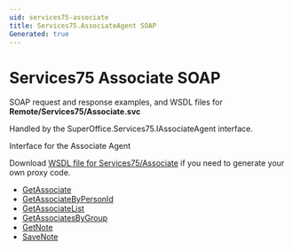 ```yaml
---
uid: services75-associate
title: Services75.AssociateAgent SOAP
Generated: true
---
```


# Services75 Associate SOAP

SOAP request and response examples, and WSDL files for **Remote/Services75/Associate.svc**

Handled by the <see cref="T:SuperOffice.Services75.IAssociateAgent">SuperOffice.Services75.IAssociateAgent</see> interface.

Interface for the Associate Agent

Download [WSDL file for Services75/Associate](../Services75-Associate.md) if you need to generate your own proxy code.

* [GetAssociate](GetAssociate.md)
* [GetAssociateByPersonId](GetAssociateByPersonId.md)
* [GetAssociateList](GetAssociateList.md)
* [GetAssociatesByGroup](GetAssociatesByGroup.md)
* [GetNote](GetNote.md)
* [SaveNote](SaveNote.md)
